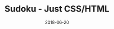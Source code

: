 ---
title: 'Sudoku - Just CSS/HTML'
description: 'Complete a sudoku puzzle without Javascript or server-side interaction.'
gametype: 'simple'
gameid: 30
date: 2018-06-20
tags: []
draft: false
type: 'games'
num19: [{'idx':1,'arr1':[1,2,3,4,5,6,7,8,9],'arr2':[1,2,3,4,5,6,7,8,9]},{'idx':2,'arr1':[1,2,3,4,5,6,7,8,9],'arr2':[1,2,3,4,5,6,7,8,9]},{'idx':3,'arr1':[1,2,3,4,5,6,7,8,9],'arr2':[1,2,3,4,5,6,7,8,9]},{'idx':4,'arr1':[1,2,3,4,5,6,7,8,9],'arr2':[1,2,3,4,5,6,7,8,9]},{'idx':5,'arr1':[1,2,3,4,5,6,7,8,9],'arr2':[1,2,3,4,5,6,7,8,9]},{'idx':6,'arr1':[1,2,3,4,5,6,7,8,9],'arr2':[1,2,3,4,5,6,7,8,9]},{'idx':7,'arr1':[1,2,3,4,5,6,7,8,9],'arr2':[1,2,3,4,5,6,7,8,9]},{'idx':8,'arr1':[1,2,3,4,5,6,7,8,9],'arr2':[1,2,3,4,5,6,7,8,9]},{'idx':9,'arr1':[1,2,3,4,5,6,7,8,9],'arr2':[1,2,3,4,5,6,7,8,9]}]
puzzle: [[7, 0, 0, 4, 0, 0, 0, 0, 5], [0, 5, 9, 0, 0, 0, 0, 4, 0], [0, 0, 0, 3, 7, 5, 0, 9, 0], [0, 0, 6, 0, 9, 0, 5, 0, 8], [0, 0, 4, 5, 6, 3, 1, 0, 0], [5, 0, 2, 0, 1, 0, 9, 0, 0], [0, 2, 0, 8, 4, 1, 0, 0, 0], [0, 9, 0, 0, 0, 0, 4, 1, 0], [3, 0, 0, 0, 0, 7, 0, 0, 6]]
layout: 'sudokucssstatic'
---